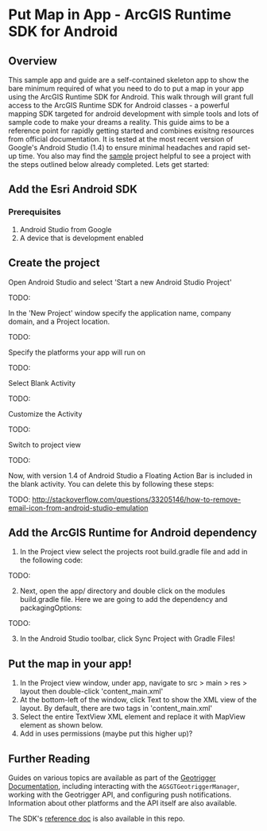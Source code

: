 # Put Map in App - ArcGIS Runtime SDK for Android


## Overview

This sample app and guide are a self-contained skeleton app to show the bare minimum required of what you need to do to put a map in your app using the ArcGIS Runtime SDK for Android.  This walk through will grant full access to the ArcGIS Runtime SDK for Android classes - a powerful mapping SDK targeted for android development with simple tools and lots of sample code to make your dreams a reality.  This guide aims to be a reference point for rapidly getting started and combines exisitng resources from official documentation.  It is tested at the most recent version of Google's Android Studio (1.4) to ensure minimal headaches and rapid set-up time.  You also may find the [sample](sample) project helpful to see a project with the steps outlined below already completed.  Lets get started:



## Add the Esri Android SDK


### Prerequisites

1. Android Studio from Google
2. A device that is development enabled


## Create the project
Open Android Studio and select 'Start a new Android Studio Project'

TODO: <image here>

In the 'New Project' window specify the application name, company domain, and a Project location.

TODO: <image here>

Specify the platforms your app will run on

TODO: <image here>

Select Blank Activity

TODO: <image here>

Customize the Activity

TODO: <image here>

Switch to project view

TODO: <image here>

Now, with version 1.4 of Android Studio a Floating Action Bar is included in the blank activity.  You can delete this by following these steps:  

TODO:
http://stackoverflow.com/questions/33205146/how-to-remove-email-icon-from-android-studio-emulation


## Add the ArcGIS Runtime for Android dependency

1. In the Project view select the projects root build.gradle file and add in the following code:

TODO: <image here>

2. Next, open the app/ directory and double click on the modules build.gradle file.  Here we are going to add the dependency and packagingOptions:

TODO: <image here>

3. In the Android Studio toolbar, click Sync Project with Gradle  Files!


## Put the map in your app!

1. In the Project view window, under app, navigate to src > main > res > layout then double-click 'content_main.xml' 
2. At the bottom-left of the window, click Text to show the XML view of the layout.  By default, there are two tags in 'content_main.xml'
3. Select the entire TextView XML element and replace it with MapView element as shown below.  
4. Add in uses permissions (maybe put this higher up)?

## Further Reading
Guides on various topics are available as part of the [Geotrigger Documentation][geotrigger-docs], including interacting with the `AGSGTGeotriggerManager`, working with the Geotrigger API, and configuring push notifications. Information about other platforms and the API itself are also available.

The SDK's [reference doc](Docs) is also available in this repo.

[esri-site]: http://www.esri.com
[arcgis-dev-site]: https://developers.arcgis.com
[geotrigger-docs]: https://developers.arcgis.com/en/geotrigger-service
[geotrigger-api-ref]: https://developers.arcgis.com/en/geotrigger-service/api-reference
[CocoaPods]: http://cocoapods.org/
[sample]: https://github.com/david-chambers/hackathon-handbook/tree/master/android/put_map_in_app/sample